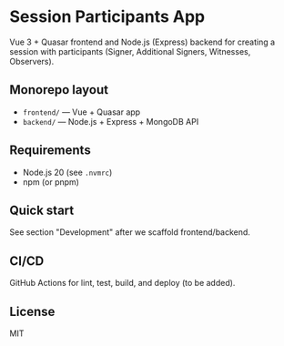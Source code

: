 ﻿# Session Participants App

Vue 3 + Quasar frontend and Node.js (Express) backend for creating a session
with participants (Signer, Additional Signers, Witnesses, Observers).

## Monorepo layout
- `frontend/` — Vue + Quasar app
- `backend/` — Node.js + Express + MongoDB API

## Requirements
- Node.js 20 (see `.nvmrc`)
- npm (or pnpm)

## Quick start
See section "Development" after we scaffold frontend/backend.

## CI/CD
GitHub Actions for lint, test, build, and deploy (to be added).

## License
MIT
